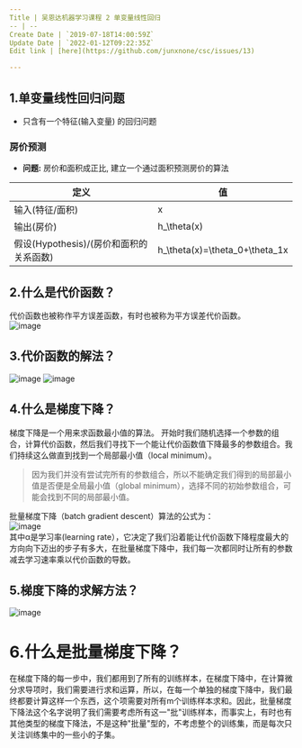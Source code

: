 ```yaml
---
Title | 吴恩达机器学习课程 2 单变量线性回归
-- | --
Create Date | `2019-07-18T14:00:59Z`
Update Date | `2022-01-12T09:22:35Z`
Edit link | [here](https://github.com/junxnone/csc/issues/13)

---
```

## 1.单变量线性回归问题
- 只含有一个特征(输入变量) 的回归问题

### 房价预测
- **问题:** 房价和面积成正比, 建立一个通过面积预测房价的算法

定义 | 值
-- | --
输入(特征/面积) | x
输出(房价) | h_\theta(x)
假设(Hypothesis)/(房价和面积的关系函数) | h_\theta(x)=\theta_0+\theta_1x


## 2.什么是代价函数？
代价函数也被称作平方误差函数，有时也被称为平方误差代价函数。  
![image](https://user-images.githubusercontent.com/2216970/49332784-53197900-f5ee-11e8-84c1-e487d03e595e.png)
## 3.代价函数的解法？
![image](https://user-images.githubusercontent.com/2216970/49332833-5103ea00-f5ef-11e8-96ac-19d416dded04.png)
![image](https://user-images.githubusercontent.com/2216970/49332879-1f3f5300-f5f0-11e8-9f34-ee18e01e1e29.png)

## 4.什么是梯度下降？
梯度下降是一个用来求函数最小值的算法。
开始时我们随机选择一个参数的组合，计算代价函数，然后我们寻找下一个能让代价函数值下降最多的参数组合。我们持续这么做直到找到一个局部最小值（local minimum）。
> 因为我们并没有尝试完所有的参数组合，所以不能确定我们得到的局部最小值是否便是全局最小值（global minimum），选择不同的初始参数组合，可能会找到不同的局部最小值。  

批量梯度下降（batch gradient descent）算法的公式为：  
![image](https://user-images.githubusercontent.com/2216970/49332997-0768ce80-f5f2-11e8-9b9a-43688f65140b.png)  
其中α是学习率(learning rate），它决定了我们沿着能让代价函数下降程度最大的方向向下迈出的步子有多大，在批量梯度下降中，我们每一次都同时让所有的参数减去学习速率乘以代价函数的导数。
## 5.梯度下降的求解方法？
![image](https://user-images.githubusercontent.com/2216970/49333105-046edd80-f5f4-11e8-82ee-177647b03f60.png)

# 6.什么是批量梯度下降？
在梯度下降的每一步中，我们都用到了所有的训练样本，在梯度下降中，在计算微分求导项时，我们需要进行求和运算，所以，在每一个单独的梯度下降中，我们最终都要计算这样一个东西，这个项需要对所有m个训练样本求和。因此，批量梯度下降法这个名字说明了我们需要考虑所有这一"批"训练样本，而事实上，有时也有其他类型的梯度下降法，不是这种"批量"型的，不考虑整个的训练集，而是每次只关注训练集中的一些小的子集。

